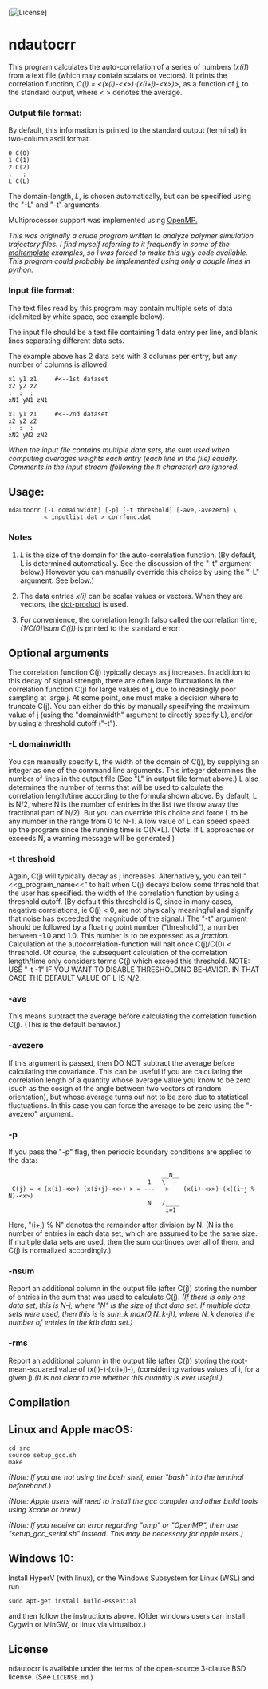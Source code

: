 [![License](https://img.shields.io/badge/License-BSD%203--Clause-blue.svg)]

ndautocrr
===========

This program calculates the auto-correlation of
a series of numbers (*x(i)*) from a text file
(which may contain scalars or vectors).
It prints the correlation function,
*C(j) = \<(x(i)-\<x\>)⋅(x(i+j)-\<x\>)\>*,
as a function of j, to the standard output, where \< \> denotes the average.


### Output file format:
By default, this information is printed to the standard output (terminal)
in two-column ascii format.

```
0 C(0)
1 C(1)
2 C(2)
:   :
L C(L)
```
The domain-length, *L*, is chosen automatically, but can be specified
using the "-L" and "-t" arguments.

Multiprocessor support was implemented using
[OpenMP.](https://en.wikipedia.org/wiki/OpenMP)

*This was originally a crude program written to analyze polymer simulation
trajectory files.  I find myself referring to it frequently in some of the
[moltemplate](https://github.com/jewettaij/moltemplate)
examples, so I was forced to make this ugly code available.*
*This program could probably be implemented
using only a couple lines in python.*

### Input file format:

The text files read by this program may contain multiple sets of data
(delimited by white space, see example below).

The input file should be a text file containing 1 data entry per line,
and blank lines separating different data sets.

The example above has 2 data sets with 3 columns per entry,
but any number of columns is allowed.
```
x1 y1 z1     #<--1st dataset
x2 y2 z2
:  :  :
xN1 yN1 zN1

x1 y1 z1     #<--2nd dataset
x2 y2 z2
:  :  :
xN2 yN2 zN2
```
*When the input file contains multiple data sets, the sum used when computing averages weights each entry (each line in the file) equally.*
*Comments in the input stream (following the \# character) are ignored.*

## Usage:

```
ndautocrr [-L domainwidth] [-p] [-t threshold] [-ave,-avezero] \
          < inputlist.dat > corrfunc.dat
```



### Notes


1. *L* is the size of the domain for the auto-correlation function.
(By default, L is determined automatically.  See the discussion of the
"-t" argument below.)  However you can manually override this choice
 by using the "-L" argument.  See below.)

2. The data entries *x(i)* can be scalar values or vectors.
When they are vectors, the
[dot-product](https://en.wikipedia.org/wiki/Dot_product)
is used.

3. For convenience, the correlation length (also called the correlation time, *(1/C(0)\sum C(j))* is printed to the standard error:  


## Optional arguments

The correlation function C(j) typically decays as j increases.
In addition to this decay of signal strength, there are often
large fluctuations in the correlation function C(j) for large
values of j, due to increasingly poor sampling at large j.
At some point, one must make a decision where to truncate C(j).
You can either do this by manually specifying the maximum value
of j (using the "domainwidth" argument to directly specify L),
and/or by using a threshold cutoff ("-t").

### -L domainwidth

You can manually specify L, the width of the domain of C(j),
by supplying an integer as one of the command line arguments.
This integer determines the number of lines in the output file
(See "L" in output file format above.)  L also determines the
number of terms that will be used to calculate the correlation
length/time according to the formula shown above.
By default, L is N/2, where N is the number of entries in the
list (we throw away the fractional part of N/2).  But you can
override this choice and force L to be any number in the range
from 0 to N-1.  A low value of L can speed speed up the program
since the running time is O(N\*L).  (Note:  If L approaches or
exceeds N, a warning message will be generated.)

### -t threshold

Again, C(j) will typically decay as j increases.
Alternatively, you can tell "<<g_program_name<<" to halt when
C(j) decays below some threshold that the user has specified.
the width of the correlation function by using a threshold cutoff.
(By default this threshold is 0, since in many cases, negative
correlations, ie C(j) < 0, are not physically meaningful and
signify that noise has exceeded the magnitude of the signal.)
The "-t" argument should be followed by a floating point number
("threshold"), a number between -1.0 and 1.0. This number is
to be expressed as a _fraction_.  Calculation of the
autocorrelation-function will halt once C(j)/C(0) < threshold.
Of course, the subsequent calculation of the correlation
length/time only considers terms C(j) which exceed this threshold.
NOTE: USE "-t -1" IF YOU WANT TO DISABLE THRESHOLDING BEHAVIOR.
IN THAT CASE THE DEFAULT VALUE OF L IS N/2.

### -ave

This means subtract the average before calculating the
correlation function C(j).  (This is the default behavior.)

### -avezero

If this argument is passed, then DO NOT subtract the average before calculating
the covariance.  This can be useful if you are calculating the correlation
length of a quantity whose average value you know to be zero (such as the
cosign of the angle between two vectors of random orientation), but whose
average turns out not to be zero due to statistical fluctuations.  In this
case you can force the average to be zero using the "-avezero"
argument.

### -p

If you pass the "-p" flag, then periodic boundary conditions
are applied to the data:
```
                                           __N__
                                       1   \
 C(j) = < (x(i)-<x>)⋅(x(i+j)-<x>) > = ---   >    (x(i)-<x>)⋅(x((i+j % N)-<x>)
                                       N   /____
                                            i=1
```
Here, "(i+j) % N" denotes the remainder after division by N.
(N is the number of entries in each data set,
which are assumed to be the same size.
If multiple data sets are used, then the sum continues
over all of them, and C(j) is normalized accordingly.)

### -nsum
Report an additional column in the output file (after C(j)) storing the number of entries in the sum that was used to calculate C(j).  *(If there is only one data set, this is N-j, where "N" is the size of that data set.  If multiple data sets were used, then this is is sum_k max(0,N_k-j)), where N_k denotes the number of entries in the kth data set.)*

### -rms
Report an additional column in the output file (after C(j)) storing the root-mean-squared value of (x(i)-<x>)⋅(x(i+j)-<x>), (considering various values of i, for a given j).*(It is not clear to me whether this quantity is ever useful.)*


## Compilation

## Linux and Apple macOS:

```
cd src
source setup_gcc.sh
make
```

*(Note:  If you are not using the bash shell,
enter "bash" into the terminal beforehand.)*

*(Note: Apple users will need to install the gcc compiler
and other build tools using Xcode or brew.)*

*(Note: If you receive an error regarding "omp" or "OpenMP", then use
"setup_gcc_serial.sh" instead.  This may be necessary for apple users.)*

## Windows 10:

Install HyperV (with linux), or the Windows Subsystem for Linux (WSL) and run

    sudo apt-get install build-essential

and then follow the instructions above.
(Older windows users can install Cygwin or MinGW, or linux via virtualbox.)

## License

ndautocrr is available under the terms of the open-source 3-clause BSD
license.  (See `LICENSE.md`.)
